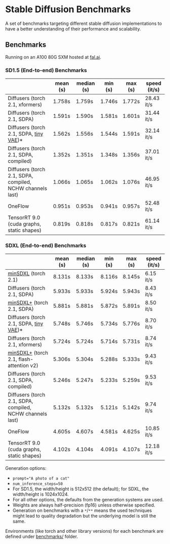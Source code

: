 # Stable Diffusion Benchmarks

A set of benchmarks targeting different stable diffusion implementations to have a
better understanding of their performance and scalability.

## Benchmarks

Running on an A100 80G SXM hosted at [fal.ai](https://fal.ai).

<!-- START TABLE -->
### SD1.5 (End-to-end) Benchmarks
|                  | mean (s) | median (s) | min (s) | max (s) | speed (it/s) |
|------------------|----------|------------|---------|---------|--------------|
| Diffusers (torch 2.1, xformers) |   1.758s |     1.759s |  1.746s |  1.772s |   28.43 it/s |
| Diffusers (torch 2.1, SDPA) |   1.591s |     1.590s |  1.581s |  1.601s |   31.44 it/s |
| Diffusers (torch 2.1, SDPA, [tiny VAE](https://github.com/madebyollin/taesd))\* |   1.562s |     1.556s |  1.544s |  1.591s |   32.14 it/s |
| Diffusers (torch 2.1, SDPA, compiled) |   1.352s |     1.351s |  1.348s |  1.356s |   37.01 it/s |
| Diffusers (torch 2.1, SDPA, compiled, NCHW channels last) |   1.066s |     1.065s |  1.062s |  1.076s |   46.95 it/s |
| OneFlow          |   0.951s |     0.953s |  0.941s |  0.957s |   52.48 it/s |
| TensorRT 9.0 (cuda graphs, static shapes) |   0.819s |     0.818s |  0.817s |  0.821s |   61.14 it/s |

### SDXL (End-to-end) Benchmarks
|                  | mean (s) | median (s) | min (s) | max (s) | speed (it/s) |
|------------------|----------|------------|---------|---------|--------------|
| [minSDXL](https://github.com/cloneofsimo/minSDXL) (torch 2.1) |   8.131s |     8.133s |  8.116s |  8.145s |    6.15 it/s |
| Diffusers (torch 2.1, SDPA) |   5.933s |     5.933s |  5.924s |  5.943s |    8.43 it/s |
| [minSDXL+](https://github.com/isidentical/minSDXL) (torch 2.1, SDPA) |   5.881s |     5.881s |  5.872s |  5.891s |    8.50 it/s |
| Diffusers (torch 2.1, SDPA, [tiny VAE](https://github.com/madebyollin/taesd))\* |   5.748s |     5.746s |  5.734s |  5.776s |    8.70 it/s |
| Diffusers (torch 2.1, xformers) |   5.724s |     5.724s |  5.714s |  5.731s |    8.74 it/s |
| [minSDXL+](https://github.com/isidentical/minSDXL) (torch 2.1, flash-attention v2) |   5.306s |     5.304s |  5.288s |  5.333s |    9.43 it/s |
| Diffusers (torch 2.1, SDPA, compiled) |   5.246s |     5.247s |  5.233s |  5.259s |    9.53 it/s |
| Diffusers (torch 2.1, SDPA, compiled, NCHW channels last) |   5.132s |     5.132s |  5.121s |  5.142s |    9.74 it/s |
| OneFlow          |   4.605s |     4.607s |  4.581s |  4.625s |   10.85 it/s |
| TensorRT 9.0 (cuda graphs, static shapes) |   4.102s |     4.104s |  4.091s |  4.107s |   12.18 it/s |

<!-- END TABLE -->

Generation options:
- `prompt="A photo of a cat"`
- `num_inference_steps=50`
- For SD1.5, the width/height is 512x512 (the default); for SDXL, the width/height is 1024x1024.
- For all other options, the defaults from the generation systems are used.
- Weights are always half-precision (fp16) unless otherwise specified.
- Generation on benchmarks with a `*`/`**` means the used techniques might lead to quality degradation but the underlying model is still the same.

Environments (like torch and other library versions) for each benchmark are defined
under [benchmarks/](benchmarks/) folder.
